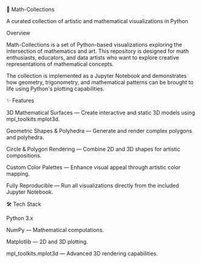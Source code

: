 📐 Math-Collections

A curated collection of artistic and mathematical visualizations in Python

Overview

Math-Collections is a set of Python-based visualizations exploring the intersection of mathematics and art. This repository is designed for math enthusiasts, educators, and data artists who want to explore creative representations of mathematical concepts.

The collection is implemented as a Jupyter Notebook and demonstrates how geometry, trigonometry, and mathematical patterns can be brought to life using Python's plotting capabilities.

✨ Features

3D Mathematical Surfaces — Create interactive and static 3D models using mpl_toolkits.mplot3d.

Geometric Shapes & Polyhedra — Generate and render complex polygons and polyhedra.

Circle & Polygon Rendering — Combine 2D and 3D shapes for artistic compositions.

Custom Color Palettes — Enhance visual appeal through artistic color mapping.

Fully Reproducible — Run all visualizations directly from the included Jupyter Notebook.

🛠 Tech Stack

Python 3.x

NumPy — Mathematical computations.

Matplotlib — 2D and 3D plotting.

mpl_toolkits.mplot3d — Advanced 3D rendering capabilities.
